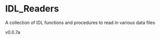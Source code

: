 # IDL\_Readers

A collection of IDL functions and procedures to read in various data files

v0.0.7a
